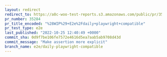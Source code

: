 ```yaml
---
layout: redirect
redirect_to: https://a8c-woo-test-reports.s3.amazonaws.com/public/pr/35284/e2e/index.html
pr_number: 35284
pr_title_encoded: "%28WIP%29+E2e%2Fdaily+playwright+compatible"
pr_test_type: e2e
last_published: "2022-10-25 12:40:49 +0000"
commit_sha: 0d9f7be106fe7572e4616d5ea7aab5ab9708d43d
commit_message: "Make assertion more explicit"
branch_name: e2e/daily-playwright-compatible
---
```

